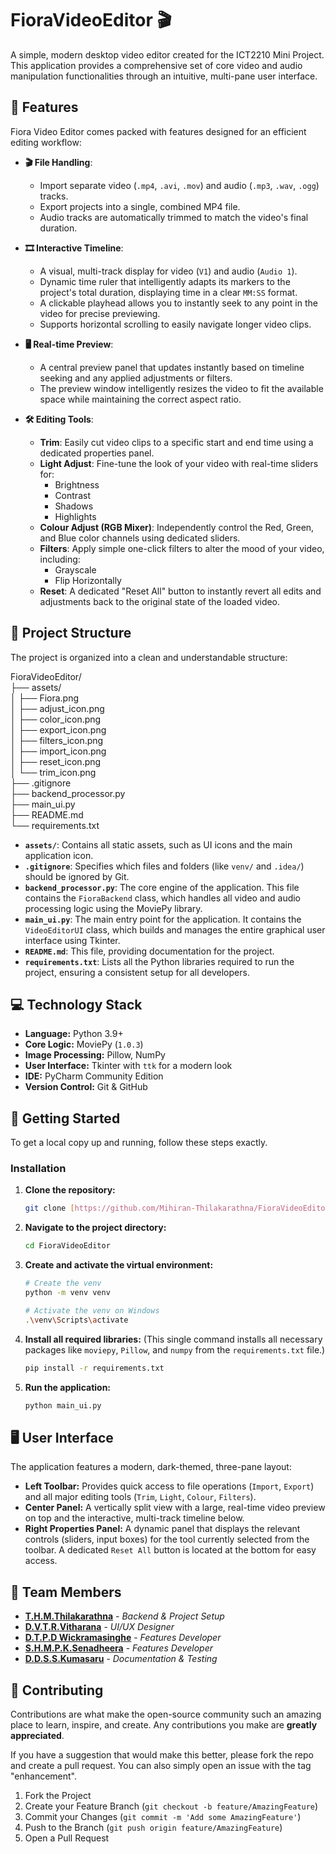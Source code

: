 # FioraVideoEditor 🎬

A simple, modern desktop video editor created for the ICT2210 Mini Project. This application provides a comprehensive set of core video and audio manipulation functionalities through an intuitive, multi-pane user interface.

## 🌟 Features

Fiora Video Editor comes packed with features designed for an efficient editing workflow:

* **🎬 File Handling**:
    * Import separate video (`.mp4`, `.avi`, `.mov`) and audio (`.mp3`, `.wav`, `.ogg`) tracks.
    * Export projects into a single, combined MP4 file.
    * Audio tracks are automatically trimmed to match the video's final duration.

* **🎞️ Interactive Timeline**:
    * A visual, multi-track display for video (`V1`) and audio (`Audio 1`).
    * Dynamic time ruler that intelligently adapts its markers to the project's total duration, displaying time in a clear `MM:SS` format.
    * A clickable playhead allows you to instantly seek to any point in the video for precise previewing.
    * Supports horizontal scrolling to easily navigate longer video clips.

* **🖥️ Real-time Preview**:
    * A central preview panel that updates instantly based on timeline seeking and any applied adjustments or filters.
    * The preview window intelligently resizes the video to fit the available space while maintaining the correct aspect ratio.

* **🛠️ Editing Tools**:
    * **Trim**: Easily cut video clips to a specific start and end time using a dedicated properties panel.
    * **Light Adjust**: Fine-tune the look of your video with real-time sliders for:
        * Brightness
        * Contrast
        * Shadows
        * Highlights
    * **Colour Adjust (RGB Mixer)**: Independently control the Red, Green, and Blue color channels using dedicated sliders.
    * **Filters**: Apply simple one-click filters to alter the mood of your video, including:
        * Grayscale
        * Flip Horizontally
    * **Reset**: A dedicated "Reset All" button to instantly revert all edits and adjustments back to the original state of the loaded video.

## 📁 Project Structure

The project is organized into a clean and understandable structure:

FioraVideoEditor/    
├── assets/           
│   ├── Fiora.png   
│   ├── adjust_icon.png   
│   ├── color_icon.png   
│   ├── export_icon.png   
│   ├── filters_icon.png    
│   ├── import_icon.png   
│   ├── reset_icon.png   
│   └── trim_icon.png      
├── .gitignore   
├── backend_processor.py   
├── main_ui.py   
├── README.md   
└── requirements.txt    


* **`assets/`**: Contains all static assets, such as UI icons and the main application icon.
* **`.gitignore`**: Specifies which files and folders (like `venv/` and `.idea/`) should be ignored by Git.
* **`backend_processor.py`**: The core engine of the application. This file contains the `FioraBackend` class, which handles all video and audio processing logic using the MoviePy library.
* **`main_ui.py`**: The main entry point for the application. It contains the `VideoEditorUI` class, which builds and manages the entire graphical user interface using Tkinter.
* **`README.md`**: This file, providing documentation for the project.
* **`requirements.txt`**: Lists all the Python libraries required to run the project, ensuring a consistent setup for all developers.

## 💻 Technology Stack

- **Language:** Python 3.9+
- **Core Logic:** MoviePy (`1.0.3`)
- **Image Processing:** Pillow, NumPy
- **User Interface:** Tkinter with `ttk` for a modern look
- **IDE:** PyCharm Community Edition
- **Version Control:** Git & GitHub

## 🚀 Getting Started

To get a local copy up and running, follow these steps exactly.

### Installation

1.  **Clone the repository:**
    ```bash
    git clone [https://github.com/Mihiran-Thilakarathna/FioraVideoEditor.git](https://github.com/Mihiran-Thilakarathna/FioraVideoEditor.git)
    ```

2.  **Navigate to the project directory:**
    ```bash
    cd FioraVideoEditor
    ```

3.  **Create and activate the virtual environment:**
    ```bash
    # Create the venv
    python -m venv venv

    # Activate the venv on Windows
    .\venv\Scripts\activate
    ```

4.  **Install all required libraries:**
    (This single command installs all necessary packages like `moviepy`, `Pillow`, and `numpy` from the `requirements.txt` file.)
    ```bash
    pip install -r requirements.txt
    ```

5.  **Run the application:**
    ```bash
    python main_ui.py
    ```
    
## 🖥️ User Interface

The application features a modern, dark-themed, three-pane layout:

* **Left Toolbar:** Provides quick access to file operations (`Import`, `Export`) and all major editing tools (`Trim`, `Light`, `Colour`, `Filters`).
* **Center Panel:** A vertically split view with a large, real-time video preview on top and the interactive, multi-track timeline below.
* **Right Properties Panel:** A dynamic panel that displays the relevant controls (sliders, input boxes) for the tool currently selected from the toolbar. A dedicated `Reset All` button is located at the bottom for easy access.

## 👥 Team Members

* **[T.H.M.Thilakarathna](https://github.com/Mihiran-Thilakarathna)** - *Backend & Project Setup*
* **[D.V.T.R.Vitharana](https://github.com/Thinuka2835)** - *UI/UX Designer*
* **[D.T.P.D Wickramasinghe](https://github.com/Tharinda-Pamindu)** - *Features Developer*
* **[S.H.M.P.K.Senadheera](https://github.com/Piyumanjalee)** - *Features Developer*
* **[D.D.S.S.Kumasaru](https://github.com/Dilakshi13)** - *Documentation & Testing*

## 🤝 Contributing

Contributions are what make the open-source community such an amazing place to learn, inspire, and create. Any contributions you make are **greatly appreciated**.

If you have a suggestion that would make this better, please fork the repo and create a pull request. You can also simply open an issue with the tag "enhancement".

1.  Fork the Project
2.  Create your Feature Branch (`git checkout -b feature/AmazingFeature`)
3.  Commit your Changes (`git commit -m 'Add some AmazingFeature'`)
4.  Push to the Branch (`git push origin feature/AmazingFeature`)
5.  Open a Pull Request